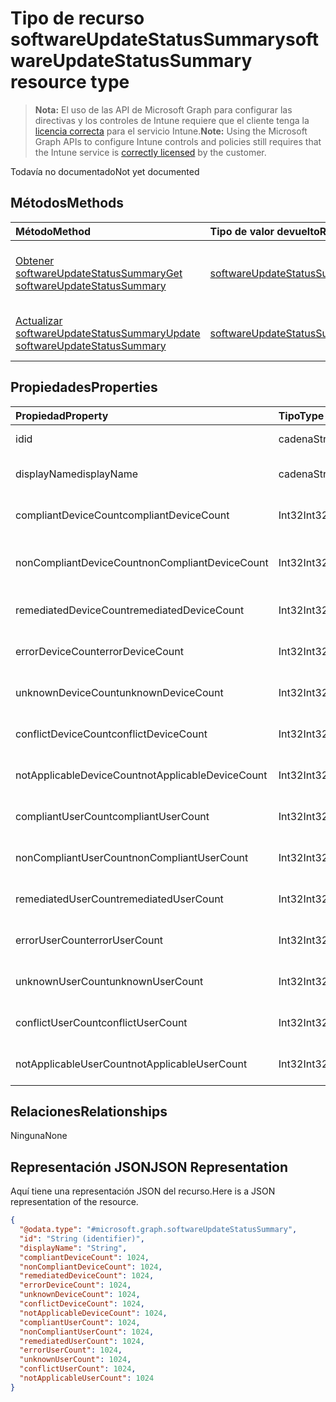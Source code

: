 # <a name="softwareupdatestatussummary-resource-type"></a><span data-ttu-id="f7eb0-101">Tipo de recurso softwareUpdateStatusSummary</span><span class="sxs-lookup"><span data-stu-id="f7eb0-101">softwareUpdateStatusSummary resource type</span></span>

> <span data-ttu-id="f7eb0-102">**Nota:** El uso de las API de Microsoft Graph para configurar las directivas y los controles de Intune requiere que el cliente tenga la [licencia correcta](https://go.microsoft.com/fwlink/?linkid=839381) para el servicio Intune.</span><span class="sxs-lookup"><span data-stu-id="f7eb0-102">**Note:** Using the Microsoft Graph APIs to configure Intune controls and policies still requires that the Intune service is [correctly licensed](https://go.microsoft.com/fwlink/?linkid=839381) by the customer.</span></span>

<span data-ttu-id="f7eb0-103">Todavía no documentado</span><span class="sxs-lookup"><span data-stu-id="f7eb0-103">Not yet documented</span></span>
## <a name="methods"></a><span data-ttu-id="f7eb0-104">Métodos</span><span class="sxs-lookup"><span data-stu-id="f7eb0-104">Methods</span></span>
|<span data-ttu-id="f7eb0-105">Método</span><span class="sxs-lookup"><span data-stu-id="f7eb0-105">Method</span></span>|<span data-ttu-id="f7eb0-106">Tipo de valor devuelto</span><span class="sxs-lookup"><span data-stu-id="f7eb0-106">Return Type</span></span>|<span data-ttu-id="f7eb0-107">Descripción</span><span class="sxs-lookup"><span data-stu-id="f7eb0-107">Description</span></span>|
|:---|:---|:---|
|[<span data-ttu-id="f7eb0-108">Obtener softwareUpdateStatusSummary</span><span class="sxs-lookup"><span data-stu-id="f7eb0-108">Get softwareUpdateStatusSummary</span></span>](../api/intune_deviceconfig_softwareupdatestatussummary_get.md)|[<span data-ttu-id="f7eb0-109">softwareUpdateStatusSummary</span><span class="sxs-lookup"><span data-stu-id="f7eb0-109">softwareUpdateStatusSummary</span></span>](../resources/intune_deviceconfig_softwareupdatestatussummary.md)|<span data-ttu-id="f7eb0-110">Lea las propiedades y las relaciones del objeto [softwareUpdateStatusSummary](../resources/intune_deviceconfig_softwareupdatestatussummary.md).</span><span class="sxs-lookup"><span data-stu-id="f7eb0-110">Read properties and relationships of the [softwareUpdateStatusSummary](../resources/intune_deviceconfig_softwareupdatestatussummary.md) object.</span></span>|
|[<span data-ttu-id="f7eb0-111">Actualizar softwareUpdateStatusSummary</span><span class="sxs-lookup"><span data-stu-id="f7eb0-111">Update softwareUpdateStatusSummary</span></span>](../api/intune_deviceconfig_softwareupdatestatussummary_update.md)|[<span data-ttu-id="f7eb0-112">softwareUpdateStatusSummary</span><span class="sxs-lookup"><span data-stu-id="f7eb0-112">softwareUpdateStatusSummary</span></span>](../resources/intune_deviceconfig_softwareupdatestatussummary.md)|<span data-ttu-id="f7eb0-113">Actualice las propiedades de un objeto [softwareUpdateStatusSummary](../resources/intune_deviceconfig_softwareupdatestatussummary.md).</span><span class="sxs-lookup"><span data-stu-id="f7eb0-113">Update the properties of a [softwareUpdateStatusSummary](../resources/intune_deviceconfig_softwareupdatestatussummary.md) object.</span></span>|

## <a name="properties"></a><span data-ttu-id="f7eb0-114">Propiedades</span><span class="sxs-lookup"><span data-stu-id="f7eb0-114">Properties</span></span>
|<span data-ttu-id="f7eb0-115">Propiedad</span><span class="sxs-lookup"><span data-stu-id="f7eb0-115">Property</span></span>|<span data-ttu-id="f7eb0-116">Tipo</span><span class="sxs-lookup"><span data-stu-id="f7eb0-116">Type</span></span>|<span data-ttu-id="f7eb0-117">Descripción</span><span class="sxs-lookup"><span data-stu-id="f7eb0-117">Description</span></span>|
|:---|:---|:---|
|<span data-ttu-id="f7eb0-118">id</span><span class="sxs-lookup"><span data-stu-id="f7eb0-118">id</span></span>|<span data-ttu-id="f7eb0-119">cadena</span><span class="sxs-lookup"><span data-stu-id="f7eb0-119">String</span></span>|<span data-ttu-id="f7eb0-120">Clave de la entidad.</span><span class="sxs-lookup"><span data-stu-id="f7eb0-120">Key of the entity.</span></span>|
|<span data-ttu-id="f7eb0-121">displayName</span><span class="sxs-lookup"><span data-stu-id="f7eb0-121">displayName</span></span>|<span data-ttu-id="f7eb0-122">cadena</span><span class="sxs-lookup"><span data-stu-id="f7eb0-122">String</span></span>|<span data-ttu-id="f7eb0-123">El nombre de la directiva.</span><span class="sxs-lookup"><span data-stu-id="f7eb0-123">The name of the policy.</span></span>|
|<span data-ttu-id="f7eb0-124">compliantDeviceCount</span><span class="sxs-lookup"><span data-stu-id="f7eb0-124">compliantDeviceCount</span></span>|<span data-ttu-id="f7eb0-125">Int32</span><span class="sxs-lookup"><span data-stu-id="f7eb0-125">Int32</span></span>|<span data-ttu-id="f7eb0-126">Número de dispositivos compatibles.</span><span class="sxs-lookup"><span data-stu-id="f7eb0-126">Number of compliant devices.</span></span>|
|<span data-ttu-id="f7eb0-127">nonCompliantDeviceCount</span><span class="sxs-lookup"><span data-stu-id="f7eb0-127">nonCompliantDeviceCount</span></span>|<span data-ttu-id="f7eb0-128">Int32</span><span class="sxs-lookup"><span data-stu-id="f7eb0-128">Int32</span></span>|<span data-ttu-id="f7eb0-129">Número de dispositivos no compatibles.</span><span class="sxs-lookup"><span data-stu-id="f7eb0-129">Number of non compliant devices.</span></span>|
|<span data-ttu-id="f7eb0-130">remediatedDeviceCount</span><span class="sxs-lookup"><span data-stu-id="f7eb0-130">remediatedDeviceCount</span></span>|<span data-ttu-id="f7eb0-131">Int32</span><span class="sxs-lookup"><span data-stu-id="f7eb0-131">Int32</span></span>|<span data-ttu-id="f7eb0-132">Número de dispositivos corregidos.</span><span class="sxs-lookup"><span data-stu-id="f7eb0-132">Number of remediated devices.</span></span>|
|<span data-ttu-id="f7eb0-133">errorDeviceCount</span><span class="sxs-lookup"><span data-stu-id="f7eb0-133">errorDeviceCount</span></span>|<span data-ttu-id="f7eb0-134">Int32</span><span class="sxs-lookup"><span data-stu-id="f7eb0-134">Int32</span></span>|<span data-ttu-id="f7eb0-135">Número de dispositivos con errores.</span><span class="sxs-lookup"><span data-stu-id="f7eb0-135">Number of devices had error.</span></span>|
|<span data-ttu-id="f7eb0-136">unknownDeviceCount</span><span class="sxs-lookup"><span data-stu-id="f7eb0-136">unknownDeviceCount</span></span>|<span data-ttu-id="f7eb0-137">Int32</span><span class="sxs-lookup"><span data-stu-id="f7eb0-137">Int32</span></span>|<span data-ttu-id="f7eb0-138">Número de dispositivos desconocidos.</span><span class="sxs-lookup"><span data-stu-id="f7eb0-138">Number of unknown devices.</span></span>|
|<span data-ttu-id="f7eb0-139">conflictDeviceCount</span><span class="sxs-lookup"><span data-stu-id="f7eb0-139">conflictDeviceCount</span></span>|<span data-ttu-id="f7eb0-140">Int32</span><span class="sxs-lookup"><span data-stu-id="f7eb0-140">Int32</span></span>|<span data-ttu-id="f7eb0-141">Número de dispositivos en conflicto.</span><span class="sxs-lookup"><span data-stu-id="f7eb0-141">Number of conflict devices.</span></span>|
|<span data-ttu-id="f7eb0-142">notApplicableDeviceCount</span><span class="sxs-lookup"><span data-stu-id="f7eb0-142">notApplicableDeviceCount</span></span>|<span data-ttu-id="f7eb0-143">Int32</span><span class="sxs-lookup"><span data-stu-id="f7eb0-143">Int32</span></span>|<span data-ttu-id="f7eb0-144">Número de dispositivos no aplicables.</span><span class="sxs-lookup"><span data-stu-id="f7eb0-144">Number of not applicable devices.</span></span>|
|<span data-ttu-id="f7eb0-145">compliantUserCount</span><span class="sxs-lookup"><span data-stu-id="f7eb0-145">compliantUserCount</span></span>|<span data-ttu-id="f7eb0-146">Int32</span><span class="sxs-lookup"><span data-stu-id="f7eb0-146">Int32</span></span>|<span data-ttu-id="f7eb0-147">Número de usuarios compatibles.</span><span class="sxs-lookup"><span data-stu-id="f7eb0-147">Number of compliant users.</span></span>|
|<span data-ttu-id="f7eb0-148">nonCompliantUserCount</span><span class="sxs-lookup"><span data-stu-id="f7eb0-148">nonCompliantUserCount</span></span>|<span data-ttu-id="f7eb0-149">Int32</span><span class="sxs-lookup"><span data-stu-id="f7eb0-149">Int32</span></span>|<span data-ttu-id="f7eb0-150">Número de usuarios no compatibles.</span><span class="sxs-lookup"><span data-stu-id="f7eb0-150">Number of non compliant users.</span></span>|
|<span data-ttu-id="f7eb0-151">remediatedUserCount</span><span class="sxs-lookup"><span data-stu-id="f7eb0-151">remediatedUserCount</span></span>|<span data-ttu-id="f7eb0-152">Int32</span><span class="sxs-lookup"><span data-stu-id="f7eb0-152">Int32</span></span>|<span data-ttu-id="f7eb0-153">Número de usuarios corregidos.</span><span class="sxs-lookup"><span data-stu-id="f7eb0-153">Number of remediated users.</span></span>|
|<span data-ttu-id="f7eb0-154">errorUserCount</span><span class="sxs-lookup"><span data-stu-id="f7eb0-154">errorUserCount</span></span>|<span data-ttu-id="f7eb0-155">Int32</span><span class="sxs-lookup"><span data-stu-id="f7eb0-155">Int32</span></span>|<span data-ttu-id="f7eb0-156">Número de usuarios con errores.</span><span class="sxs-lookup"><span data-stu-id="f7eb0-156">Number of users had error.</span></span>|
|<span data-ttu-id="f7eb0-157">unknownUserCount</span><span class="sxs-lookup"><span data-stu-id="f7eb0-157">unknownUserCount</span></span>|<span data-ttu-id="f7eb0-158">Int32</span><span class="sxs-lookup"><span data-stu-id="f7eb0-158">Int32</span></span>|<span data-ttu-id="f7eb0-159">Número de usuarios desconocidos.</span><span class="sxs-lookup"><span data-stu-id="f7eb0-159">Number of unknown users.</span></span>|
|<span data-ttu-id="f7eb0-160">conflictUserCount</span><span class="sxs-lookup"><span data-stu-id="f7eb0-160">conflictUserCount</span></span>|<span data-ttu-id="f7eb0-161">Int32</span><span class="sxs-lookup"><span data-stu-id="f7eb0-161">Int32</span></span>|<span data-ttu-id="f7eb0-162">Número de usuarios en conflicto.</span><span class="sxs-lookup"><span data-stu-id="f7eb0-162">Number of conflict users.</span></span>|
|<span data-ttu-id="f7eb0-163">notApplicableUserCount</span><span class="sxs-lookup"><span data-stu-id="f7eb0-163">notApplicableUserCount</span></span>|<span data-ttu-id="f7eb0-164">Int32</span><span class="sxs-lookup"><span data-stu-id="f7eb0-164">Int32</span></span>|<span data-ttu-id="f7eb0-165">Número de usuarios no aplicables.</span><span class="sxs-lookup"><span data-stu-id="f7eb0-165">Number of not applicable users.</span></span>|

## <a name="relationships"></a><span data-ttu-id="f7eb0-166">Relaciones</span><span class="sxs-lookup"><span data-stu-id="f7eb0-166">Relationships</span></span>
<span data-ttu-id="f7eb0-167">Ninguna</span><span class="sxs-lookup"><span data-stu-id="f7eb0-167">None</span></span>
## <a name="json-representation"></a><span data-ttu-id="f7eb0-168">Representación JSON</span><span class="sxs-lookup"><span data-stu-id="f7eb0-168">JSON Representation</span></span>
<span data-ttu-id="f7eb0-169">Aquí tiene una representación JSON del recurso.</span><span class="sxs-lookup"><span data-stu-id="f7eb0-169">Here is a JSON representation of the resource.</span></span>
<!-- {
  "blockType": "resource",
  "keyProperty": "id",
  "@odata.type": "microsoft.graph.softwareUpdateStatusSummary"
}
-->
``` json
{
  "@odata.type": "#microsoft.graph.softwareUpdateStatusSummary",
  "id": "String (identifier)",
  "displayName": "String",
  "compliantDeviceCount": 1024,
  "nonCompliantDeviceCount": 1024,
  "remediatedDeviceCount": 1024,
  "errorDeviceCount": 1024,
  "unknownDeviceCount": 1024,
  "conflictDeviceCount": 1024,
  "notApplicableDeviceCount": 1024,
  "compliantUserCount": 1024,
  "nonCompliantUserCount": 1024,
  "remediatedUserCount": 1024,
  "errorUserCount": 1024,
  "unknownUserCount": 1024,
  "conflictUserCount": 1024,
  "notApplicableUserCount": 1024
}
```



